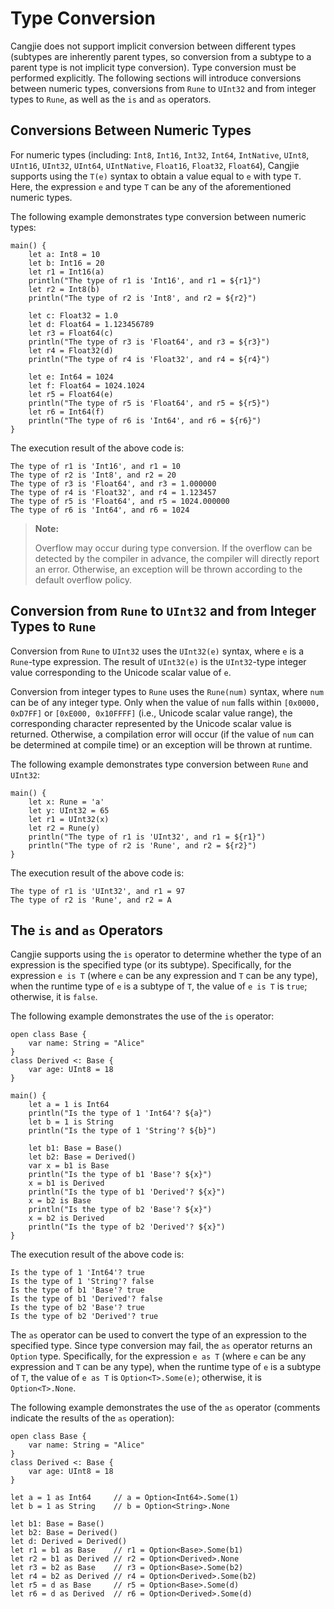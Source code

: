 # Type Conversion

Cangjie does not support implicit conversion between different types (subtypes are inherently parent types, so conversion from a subtype to a parent type is not implicit type conversion). Type conversion must be performed explicitly. The following sections will introduce conversions between numeric types, conversions from `Rune` to `UInt32` and from integer types to `Rune`, as well as the `is` and `as` operators.

## Conversions Between Numeric Types

For numeric types (including: `Int8`, `Int16`, `Int32`, `Int64`, `IntNative`, `UInt8`, `UInt16`, `UInt32`, `UInt64`, `UIntNative`, `Float16`, `Float32`, `Float64`), Cangjie supports using the `T(e)` syntax to obtain a value equal to `e` with type `T`. Here, the expression `e` and type `T` can be any of the aforementioned numeric types.

The following example demonstrates type conversion between numeric types:

<!-- verify -->

```cangjie
main() {
    let a: Int8 = 10
    let b: Int16 = 20
    let r1 = Int16(a)
    println("The type of r1 is 'Int16', and r1 = ${r1}")
    let r2 = Int8(b)
    println("The type of r2 is 'Int8', and r2 = ${r2}")

    let c: Float32 = 1.0
    let d: Float64 = 1.123456789
    let r3 = Float64(c)
    println("The type of r3 is 'Float64', and r3 = ${r3}")
    let r4 = Float32(d)
    println("The type of r4 is 'Float32', and r4 = ${r4}")

    let e: Int64 = 1024
    let f: Float64 = 1024.1024
    let r5 = Float64(e)
    println("The type of r5 is 'Float64', and r5 = ${r5}")
    let r6 = Int64(f)
    println("The type of r6 is 'Int64', and r6 = ${r6}")
}
```

The execution result of the above code is:

```text
The type of r1 is 'Int16', and r1 = 10
The type of r2 is 'Int8', and r2 = 20
The type of r3 is 'Float64', and r3 = 1.000000
The type of r4 is 'Float32', and r4 = 1.123457
The type of r5 is 'Float64', and r5 = 1024.000000
The type of r6 is 'Int64', and r6 = 1024
```

> **Note:**
>
> Overflow may occur during type conversion. If the overflow can be detected by the compiler in advance, the compiler will directly report an error. Otherwise, an exception will be thrown according to the default overflow policy.

## Conversion from `Rune` to `UInt32` and from Integer Types to `Rune`

Conversion from `Rune` to `UInt32` uses the `UInt32(e)` syntax, where `e` is a `Rune`-type expression. The result of `UInt32(e)` is the `UInt32`-type integer value corresponding to the Unicode scalar value of `e`.

Conversion from integer types to `Rune` uses the `Rune(num)` syntax, where `num` can be of any integer type. Only when the value of `num` falls within `[0x0000, 0xD7FF]` or `[0xE000, 0x10FFFF]` (i.e., Unicode scalar value range), the corresponding character represented by the Unicode scalar value is returned. Otherwise, a compilation error will occur (if the value of `num` can be determined at compile time) or an exception will be thrown at runtime.

The following example demonstrates type conversion between `Rune` and `UInt32`:

<!-- verify -->

```cangjie
main() {
    let x: Rune = 'a'
    let y: UInt32 = 65
    let r1 = UInt32(x)
    let r2 = Rune(y)
    println("The type of r1 is 'UInt32', and r1 = ${r1}")
    println("The type of r2 is 'Rune', and r2 = ${r2}")
}
```

The execution result of the above code is:

```text
The type of r1 is 'UInt32', and r1 = 97
The type of r2 is 'Rune', and r2 = A
```

## The `is` and `as` Operators

Cangjie supports using the `is` operator to determine whether the type of an expression is the specified type (or its subtype). Specifically, for the expression `e is T` (where `e` can be any expression and `T` can be any type), when the runtime type of `e` is a subtype of `T`, the value of `e is T` is `true`; otherwise, it is `false`.

The following example demonstrates the use of the `is` operator:

<!-- verify -->

```cangjie
open class Base {
    var name: String = "Alice"
}
class Derived <: Base {
    var age: UInt8 = 18
}

main() {
    let a = 1 is Int64
    println("Is the type of 1 'Int64'? ${a}")
    let b = 1 is String
    println("Is the type of 1 'String'? ${b}")

    let b1: Base = Base()
    let b2: Base = Derived()
    var x = b1 is Base
    println("Is the type of b1 'Base'? ${x}")
    x = b1 is Derived
    println("Is the type of b1 'Derived'? ${x}")
    x = b2 is Base
    println("Is the type of b2 'Base'? ${x}")
    x = b2 is Derived
    println("Is the type of b2 'Derived'? ${x}")
}
```

The execution result of the above code is:

```text
Is the type of 1 'Int64'? true
Is the type of 1 'String'? false
Is the type of b1 'Base'? true
Is the type of b1 'Derived'? false
Is the type of b2 'Base'? true
Is the type of b2 'Derived'? true
```

The `as` operator can be used to convert the type of an expression to the specified type. Since type conversion may fail, the `as` operator returns an `Option` type. Specifically, for the expression `e as T` (where `e` can be any expression and `T` can be any type), when the runtime type of `e` is a subtype of `T`, the value of `e as T` is `Option<T>.Some(e)`; otherwise, it is `Option<T>.None`.

The following example demonstrates the use of the `as` operator (comments indicate the results of the `as` operation):

<!-- compile -->

```cangjie
open class Base {
    var name: String = "Alice"
}
class Derived <: Base {
    var age: UInt8 = 18
}

let a = 1 as Int64     // a = Option<Int64>.Some(1)
let b = 1 as String    // b = Option<String>.None

let b1: Base = Base()
let b2: Base = Derived()
let d: Derived = Derived()
let r1 = b1 as Base    // r1 = Option<Base>.Some(b1)
let r2 = b1 as Derived // r2 = Option<Derived>.None
let r3 = b2 as Base    // r3 = Option<Base>.Some(b2)
let r4 = b2 as Derived // r4 = Option<Derived>.Some(b2)
let r5 = d as Base     // r5 = Option<Base>.Some(d)
let r6 = d as Derived  // r6 = Option<Derived>.Some(d)
```